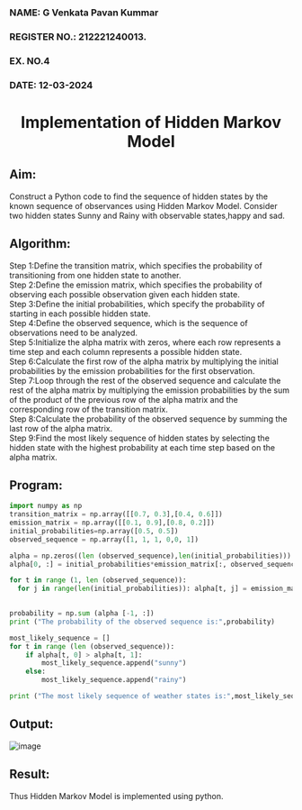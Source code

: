 <H3>NAME: G Venkata Pavan Kummar</H3>
<H3>REGISTER NO.: 212221240013.</H3>
<H3>EX. NO.4</H3>
<H3>DATE: 12-03-2024</H3>
<H1 ALIGN =CENTER> Implementation of Hidden Markov Model</H1>

## Aim: 
Construct a Python code to find the sequence of hidden states by the known sequence of observances using Hidden Markov Model. Consider two hidden states Sunny and Rainy with observable states,happy and sad.

## Algorithm:

Step 1:Define the transition matrix, which specifies the probability of transitioning from  one hidden state to another.<br>
Step 2:Define the emission matrix, which specifies the probability of observing each possible observation given each hidden state.<br>
Step 3:Define the initial probabilities, which specify the probability of starting in each possible hidden state.<br>
Step 4:Define the observed sequence, which is the sequence of observations need to  be analyzed.<br>
Step 5:Initialize the alpha matrix with zeros, where each row represents a time step and each column represents a possible hidden state.<br>
Step 6:Calculate the first row of the alpha matrix by multiplying the initial  probabilities by the emission probabilities for the first observation.<br>
Step 7:Loop through the rest of the observed sequence and calculate the rest of the alpha matrix by multiplying the emission probabilities by the sum of the product of 
       the previous row of the alpha matrix and the corresponding row of the transition matrix.<br>
Step 8:Calculate the probability of the observed sequence by summing the last row of the alpha matrix.<br>
Step 9:Find the most likely sequence of hidden states by selecting the hidden state with the highest probability at each time step based on the alpha matrix.<br>

## Program:
```python
import numpy as np
transition_matrix = np.array([[0.7, 0.3],[0.4, 0.6]])
emission_matrix = np.array([[0.1, 0.9],[0.8, 0.2]])
initial_probabilities=np.array([0.5, 0.5])
observed_sequence = np.array([1, 1, 1, 0,0, 1])

alpha = np.zeros((len (observed_sequence),len(initial_probabilities)))
alpha[0, :] = initial_probabilities*emission_matrix[:, observed_sequence[0]]

for t in range (1, len (observed_sequence)): 
  for j in range(len(initial_probabilities)): alpha[t, j] = emission_matrix[j,
                                                                            observed_sequence[t]] * np.sum (alpha[t-1, :] * transition_matrix[:, j])

probability = np.sum (alpha [-1, :])
print ("The probability of the observed sequence is:",probability)

most_likely_sequence = []
for t in range (len (observed_sequence)):
    if alpha[t, 0] > alpha[t, 1]:
        most_likely_sequence.append("sunny")
    else:
        most_likely_sequence.append("rainy")

print ("The most likely sequence of weather states is:",most_likely_sequence)

```
## Output:

![image](https://github.com/Pavan-Gv/Ex-4--AAI/assets/94827772/d0737bec-9805-4ea1-abeb-2507a71f5608)


## Result:
Thus Hidden Markov Model is implemented using python.

